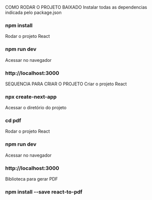 COMO RODAR O PROJETO BAIXADO
Instalar todas as dependencias indicada pelo package.json
### npm install

Rodar o projeto React 
### npm run dev

Acessar no navegador
### http://localhost:3000


SEQUENCIA PARA CRIAR O PROJETO
Criar o projeto React
### npx create-next-app

Acessar o diretório do projeto
### cd pdf

Rodar o projeto React
### npm run dev

Acessar no navegador
### http://localhost:3000

Biblioteca para gerar PDF
### npm install --save react-to-pdf